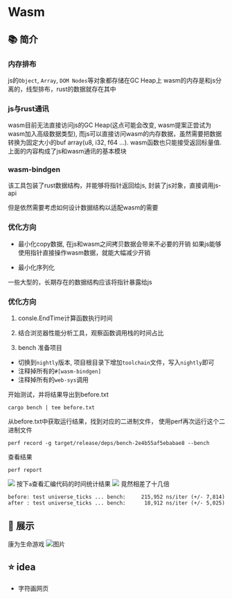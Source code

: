 # Wasm

## 📚 简介

### 内存排布
js的`Object`, `Array`, `DOM Nodes`等对象都存储在GC Heap上
wasm的内存是和js分离的，线型排布，rust的数据就存在其中

### js与rust通讯
wasm目前无法直接访问js的GC Heap(这点可能会改变, wasm提案正尝试为wasm加入高级数据类型), 而js可以直接访问wasm的内存数据，虽然需要把数据转换为固定大小的buf array(u8, i32, f64 ...). wasm函数也只能接受返回标量值. 上面的内容构成了js和wasm通讯的基本模块

### wasm-bindgen
该工具包装了rust数据结构，并能够将指针返回给js, 封装了js对象，直接调用js-api

但是依然需要考虑如何设计数据结构以适配wasm的需要

### 优化方向
- 最小化copy数据, 在js和wasm之间拷贝数据会带来不必要的开销
    如果js能够使用指针直接操作wasm数据，就能大幅减少开销

- 最小化序列化

一些大型的，长期存在的数据结构应该将指针暴露给js

### 优化方向
1. consle.EndTime计算函数执行时间

2. 结合浏览器性能分析工具，观察函数调用栈的时间占比

3. bench
准备项目
- 切换到`nightly`版本, 项目根目录下增加`toolchain`文件，写入`nightly`即可
- 注释掉所有的`#[wasm-bindgen]`
- 注释掉所有的`web-sys`调用

开始测试，并将结果导出到before.txt
```shell
cargo bench | tee before.txt
```
从before.txt中获取运行结果，找到对应的二进制文件， 使用perf再次运行这个二进制文件
```
perf record -g target/release/deps/bench-2e4b55af5ebabae8 --bench
```
查看结果
```
perf report
```
![](https://trdthg-img-for-md-1306147581.cos.ap-beijing.myqcloud.com/img/202203241137609.png)
按下`a`查看汇编代码的时间统计结果
![](https://trdthg-img-for-md-1306147581.cos.ap-beijing.myqcloud.com/img/202203241138801.png)
竟然相差了十几倍
```
before: test universe_ticks ... bench:     215,952 ns/iter (+/- 7,814)
after : test universe_ticks ... bench:      18,912 ns/iter (+/- 5,025)
```


## 🎉 展示
康为生命游戏
![图片](https://trdthg-img-for-md-1306147581.cos.ap-beijing.myqcloud.com/img/202203231913525.png)

## ⭐ idea

- 字符画网页